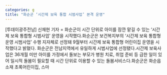 ```yaml
---
categories: g
title: "화순군 ‘시간제 보육 통합 시범사업’ 본격 운영"
---
```

[투데이광주전남] 신재현 기자 = 화순군이 시간 단위로 아이를 잠깐 맡길 수 있는 ‘시간제 보육 통합형 시범사업’ 운영을 시작했다.화순군은 보건복지부의 ‘시간제 보육 통합형 운영 시범사업’ 수행 지자체로 선정돼 9월부터 시간제 보육 통합형 어린이집 운영을 시작했다고 밝혔다. 화순군은 전남지역에서 유일하게 시범사업에 선정됐다.시간제 보육사업은 36개월 미만 아이를 가정에서 돌보는 부모가 병원 치료, 취업 준비 등 급한 일이 있어 일시적 돌봄이 필요할 때 시간 단위로 이용할 수 있는 돌봄서비스다.화순군은 화순읍 소재 초록어린이집, 스마